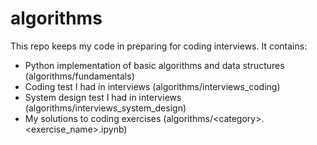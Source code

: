 # algorithms

This repo keeps my code in preparing for coding interviews.
It contains:
* Python implementation of basic algorithms and data structures (algorithms/fundamentals)
* Coding test I had in interviews (algorithms/interviews_coding)
* System design test I had in interviews (algorithms/interviews_system_design)
* My solutions to coding exercises (algorithms/\<category\>.\<exercise_name\>.ipynb)
